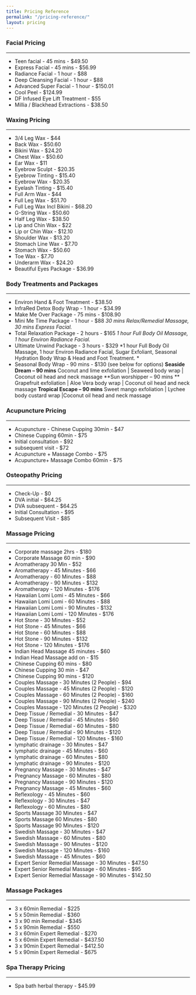 ```yaml
---
title: Pricing Reference
permalink: "/pricing-reference/"
layout: pricing
---
```


### Facial Pricing
----
* Teen facial - 45 mins - $49.50
* Express Facial - 45 mins - $56.99
* Radiance Facial - 1 hour - $88
* Deep Cleansing Facial - 1 hour - $88
* Advanced Super Facial - 1 hour - $150.01
* Cool Peel - $124.99
* DF Infused Eye Lift Treatment - $55
* Millia / Blackhead Extractions - $38.50

### Waxing Pricing
----
* 3/4 Leg Wax - $44
* Back Wax - $50.60
* Bikini Wax - $24.20
* Chest Wax - $50.60
* Ear Wax - $11
* Eyebrow Sculpt - $20.35
* Eyebrow Tinting - $15.40
* Eyebrow Wax - $20.35
* Eyelash Tinting - $15.40
* Full Arm Wax - $44
* Full Leg Wax - $51.70
* Full Leg Wax Incl Bikini - $68.20
* G-String Wax - $50.60
* Half Leg Wax - $38.50
* Lip and Chin Wax - $22
* Lip or Chin Wax - $12.10
* Shoulder Wax - $13.20
* Stomach Line Wax - $7.70
* Stomach Wax - $50.60
* Toe Wax - $7.70
* Underarm Wax - $24.20
* Beautiful Eyes Package - $36.99

### Body Treatments and Packages
----

* Environ Hand & Foot Treatment - $38.50
* InfraRed Detox Body Wrap - 1 hour - $34.99
* Make Me Over Package - 75 mins - $108.90
* Mini Me Time Package - 1 hour - $88
*30 mins Relax/Remedial Massage, 30 mins Express Facial.*
* Total Relaxation Package - 2 hours - $165
*1 hour Full Body Oil Massage, 1 hour Environ Radiance Facial.*
* Ultimate Unwind Package - 3 hours - $329
*1 hour Full Body Oil Massage, 1 hour Environ Radiance Facial, Sugar Exfoliant, Seasonal Hydration Body Wrap & Head and Foot Treatment. *
* Seasonal Body Wrap - 90 mins - $130 (see below for options)
**Seaside Dream – 90 mins**
Coconut and lime exfoliation | Seaweed body wrap | Coconut oil head and neck massage
**Sun worshipper – 90 mins **
Grapefruit exfoliation | Aloe Vera body wrap | Coconut oil head and neck massage
**Tropical Escape – 90 mins**
Sweet mango exfoliation | Lychee body custard wrap |Coconut oil head and neck massage

### Acupuncture Pricing
----

* Acupuncture - Chinese Cupping 30min - $47
* Chinese Cupping 60min - $75
* Initial consultation - $92
* subsequent visit - $72
* Acupuncture + Massage Combo - $75
* Acupuncture+ Massage Combo 60min - $75

### Osteopathy Pricing
----

* Check-Up - $0
* DVA initial - $64.25
* DVA subsequent - $64.25
* Initial Consultation - $95
* Subsequent Visit - $85

### Massage Pricing
----

* Corporate massage 2hrs - $180
* Corporate Massage 60 min - $90
* Aromatherapy 30 Min - $52
* Aromatherapy - 45 Minutes - $66
* Aromatherapy - 60 Minutes - $88
* Aromatherapy - 90 Minutes - $132
* Aromatherapy - 120 Minutes - $176
* Hawaiian Lomi Lomi - 45 Minutes - $66
* Hawaiian Lomi Lomi - 60 Minutes - $88
* Hawaiian Lomi Lomi - 90 Minutes - $132
* Hawaiian Lomi Lomi - 120 Minutes - $176
* Hot Stone - 30 Minutes - $52
* Hot Stone - 45 Minutes - $66
* Hot Stone - 60 Minutes - $88
* Hot Stone - 90 Minutes - $132
* Hot Stone - 120 Minutes - $176
* Indian Head Massage 45 minutes - $60
* Indian Head Massage add on - $15
* Chinese Cupping 60 mins - $80
* Chinese Cupping 30 min - $47
* Chinese Cupping 90 mins - $120
* Couples Massage - 30 Minutes (2 People) - $94
* Couples Massage - 45 Minutes (2 People) - $120
* Couples Massage - 60 Minutes (2 People) - $160
* Couples Massage - 90 Minutes (2 People) - $240
* Couples Massage - 120 Minutes (2 People) - $320
* Deep Tissue / Remedial - 30 Minutes - $47
* Deep Tissue / Remedial - 45 Minutes - $60
* Deep Tissue / Remedial - 60 Minutes - $80
* Deep Tissue / Remedial - 90 Minutes - $120
* Deep Tissue / Remedial - 120 Minutes - $160
* lymphatic drainage - 30 Minutes - $47
* lymphatic drainage - 45 Minutes - $60
* lymphatic drainage - 60 Minutes - $80
* lymphatic drainage - 90 Minutes - $120
* Pregnancy Massage - 30 Minutes - $47
* Pregnancy Massage - 60 Minutes - $80
* Pregnancy Massage - 90 Minutes - $120
* Pregnancy Massage - 45 Minutes - $60
* Reflexology - 45 Minutes - $60
* Reflexology - 30 Minutes - $47
* Reflexology - 60 Minutes - $80
* Sports Massage 30 Minutes - $47
* Sports Massage 60 Minutes - $80
* Sports Massage 90 Minutes - $120
* Swedish Massage - 30 Minutes - $47
* Swedish Massage - 60 Minutes - $80
* Swedish Massage - 90 Minutes - $120
* Swedish Massage - 120 Minutes - $160
* Swedish Massage - 45 Minutes - $60
* Expert Senior Remedial Massage - 30 Minutes - $47.50
* Expert Senior Remedial Massage - 60 Minutes - $95
* Expert Senior Remedial Massage - 90 Minutes - $142.50
### Massage Packages 
----

* 3 x 60min Remedial - $225 
* 5 x 50min Remedial - $360 
* 3 x 90 min Remedial - $345 
* 5 x 90min Remedial - $550
* 3 x 60min Expert Remedial - $270
* 5 x 60min Expert Remedial - $437.50 
* 3 x 90min Expert Remedial - $412.50 
* 5 x 90min Expert Remedial - $675 

### Spa Therapy Pricing
----
* Spa bath herbal therapy - $45.99

